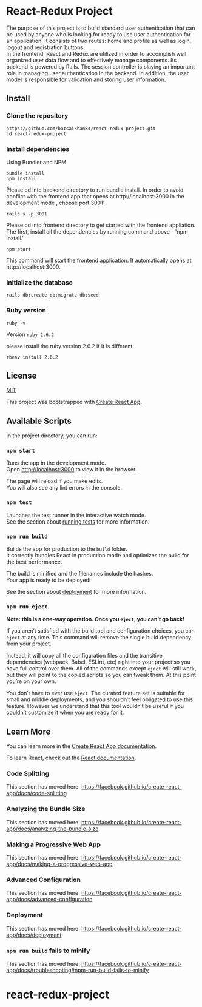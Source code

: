 # React-Redux Project
 
The purpose of this project is to build standard user authentication that can be used by anyone who is looking for ready to use user authentication for an application. It consists of two routes: home and profile as well as login, logout and registration buttons.<br />
In the frontend, React and Redux are utilized in order to accomplish well organized user data flow and to effectively manage components. Its backend is powered by Rails. The session controller is playing an important role in managing user authentication in the backend. In addition, the user model is responsible for validation and storing user information. <br />
 
## Install

### Clone the repository

```shell
https://github.com/batsaikhan84/react-redux-project.git
cd react-redux-project
```
### Install dependencies

Using Bundler and NPM

```shell
bundle install
npm install
```
Please cd into backend directory to run bundle install. In order to avoid conflict with the frontend app that opens at http://localhost:3000 in the development mode  , choose port 3001:
```shell
rails s -p 3001
```
Please cd into frontend directory to get started with the frontend appliation. The first, install all the dependencies by running command above - 'npm install.'

```shell
npm start
```
This command will start the frontend application. It automatically opens at http://localhost:3000.

### Initialize the database
```shell
rails db:create db:migrate db:seed
```

### Ruby version
```shell
ruby -v
```
Version `ruby 2.6.2`

please install the ruby version 2.6.2 if it is different:

```shell
rbenv install 2.6.2
```

## License
[MIT](https://choosealicense.com/licenses/mit/)

 


This project was bootstrapped with [Create React App](https://github.com/facebook/create-react-app).

## Available Scripts

In the project directory, you can run:

### `npm start`

Runs the app in the development mode.<br />
Open [http://localhost:3000](http://localhost:3000) to view it in the browser.

The page will reload if you make edits.<br />
You will also see any lint errors in the console.

### `npm test`

Launches the test runner in the interactive watch mode.<br />
See the section about [running tests](https://facebook.github.io/create-react-app/docs/running-tests) for more information.

### `npm run build`

Builds the app for production to the `build` folder.<br />
It correctly bundles React in production mode and optimizes the build for the best performance.

The build is minified and the filenames include the hashes.<br />
Your app is ready to be deployed!

See the section about [deployment](https://facebook.github.io/create-react-app/docs/deployment) for more information.

### `npm run eject`

**Note: this is a one-way operation. Once you `eject`, you can’t go back!**

If you aren’t satisfied with the build tool and configuration choices, you can `eject` at any time. This command will remove the single build dependency from your project.

Instead, it will copy all the configuration files and the transitive dependencies (webpack, Babel, ESLint, etc) right into your project so you have full control over them. All of the commands except `eject` will still work, but they will point to the copied scripts so you can tweak them. At this point you’re on your own.

You don’t have to ever use `eject`. The curated feature set is suitable for small and middle deployments, and you shouldn’t feel obligated to use this feature. However we understand that this tool wouldn’t be useful if you couldn’t customize it when you are ready for it.

## Learn More

You can learn more in the [Create React App documentation](https://facebook.github.io/create-react-app/docs/getting-started).

To learn React, check out the [React documentation](https://reactjs.org/).

### Code Splitting

This section has moved here: https://facebook.github.io/create-react-app/docs/code-splitting

### Analyzing the Bundle Size

This section has moved here: https://facebook.github.io/create-react-app/docs/analyzing-the-bundle-size

### Making a Progressive Web App

This section has moved here: https://facebook.github.io/create-react-app/docs/making-a-progressive-web-app

### Advanced Configuration

This section has moved here: https://facebook.github.io/create-react-app/docs/advanced-configuration

### Deployment

This section has moved here: https://facebook.github.io/create-react-app/docs/deployment

### `npm run build` fails to minify

This section has moved here: https://facebook.github.io/create-react-app/docs/troubleshooting#npm-run-build-fails-to-minify
# react-redux-project
